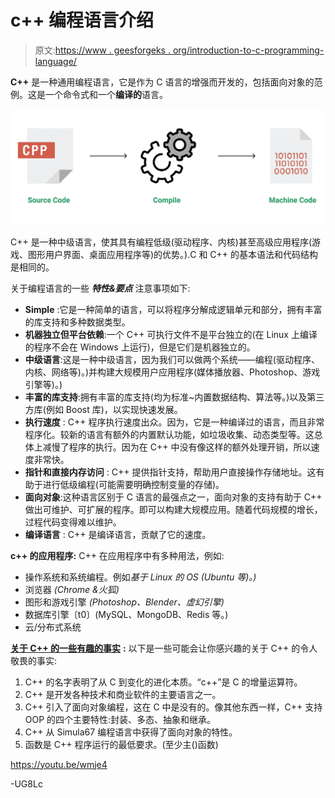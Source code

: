 # c++ 编程语言介绍

> 原文:[https://www . geesforgeks . org/introduction-to-c-programming-language/](https://www.geeksforgeeks.org/introduction-to-c-programming-language/)

**C++** 是一种通用编程语言，它是作为 C 语言的增强而开发的，包括面向对象的范例。这是一个命令式和一个**编译的**语言。

![](img/36f6940a81d16cb41b270b38e7bdd5b0.png)

C++ 是一种中级语言，使其具有编程低级(驱动程序、内核)甚至高级应用程序(游戏、图形用户界面、桌面应用程序等)的优势。).C 和 C++ 的基本语法和代码结构是相同的。

关于编程语言的一些 ***特性&要点*** 注意事项如下:

*   **Simple** :它是一种简单的语言，可以将程序分解成逻辑单元和部分，拥有丰富的库支持和多种数据类型。
*   **机器独立但平台依赖**:一个 C++ 可执行文件不是平台独立的(在 Linux 上编译的程序不会在 Windows 上运行)，但是它们是机器独立的。
*   **中级语言**:这是一种中级语言，因为我们可以做两个系统——编程(驱动程序、内核、网络等)。)并构建大规模用户应用程序(媒体播放器、Photoshop、游戏引擎等)。)
*   **丰富的库支持**:拥有丰富的库支持(均为标准~内置数据结构、算法等。)以及第三方库(例如 Boost 库)，以实现快速发展。
*   **执行速度** : C++ 程序执行速度出众。因为，它是一种编译过的语言，而且非常程序化。较新的语言有额外的内置默认功能，如垃圾收集、动态类型等。这总体上减慢了程序的执行。因为在 C++ 中没有像这样的额外处理开销，所以速度非常快。
*   **指针和直接内存访问** : C++ 提供指针支持，帮助用户直接操作存储地址。这有助于进行低级编程(可能需要明确控制变量的存储)。
*   **面向对象**:这种语言区别于 C 语言的最强点之一，面向对象的支持有助于 C++ 做出可维护、可扩展的程序。即可以构建大规模应用。随着代码规模的增长，过程代码变得难以维护。
*   **编译语言** : C++ 是编译语言，贡献了它的速度。

**c++ 的应用程序:**
C++ 在应用程序中有多种用法，例如:

*   操作系统和系统编程。例如*基于 Linux 的 OS (Ubuntu 等)。)*
*   浏览器 *(Chrome &火狐)*
*   图形和游戏引擎 *(Photoshop、Blender、虚幻引擎)*
*   数据库引擎〔t0〕(MySQL、MongoDB、Redis 等。)
*   云/分布式系统

[**关于 C++ 的一些有趣的事实**](https://www.geeksforgeeks.org/interesting-facts-about-c/) **:**
以下是一些可能会让你感兴趣的关于 C++ 的令人敬畏的事实:

1.  C++ 的名字表明了从 C 到变化的进化本质。“c++”是 C 的增量运算符。
2.  C++ 是开发各种技术和商业软件的主要语言之一。
3.  C++ 引入了面向对象编程，这在 C 中是没有的。像其他东西一样，C++ 支持 OOP 的四个主要特性:封装、多态、抽象和继承。
4.  C++ 从 Simula67 编程语言中获得了面向对象的特性。
5.  函数是 C++ 程序运行的最低要求。(至少主()函数)

https://youtu.be/wmje4

-UG8Lc